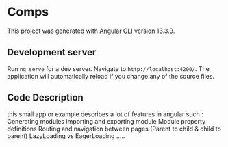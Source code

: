 # Comps

This project was generated with [Angular CLI](https://github.com/angular/angular-cli) version 13.3.9.

## Development server

Run `ng serve` for a dev server. Navigate to `http://localhost:4200/`. The application will automatically reload if you change any of the source files.

## Code Description

this small app or example describes a lot of features in angular such :
Generating modules
Importing and exporting module
Module property definitions
Routing and navigation between pages (Parent to child & child to
parent)
LazyLoading vs EagerLoading .....

